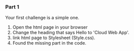 ### Part 1
Your first challenge is a simple one. 
1. Open the html page in your browser
2. Change the heading that says Hello to 'Cloud Web App'.
3. link html page to Stylesheet (Style.css).
4. Found the missing part in the code.
